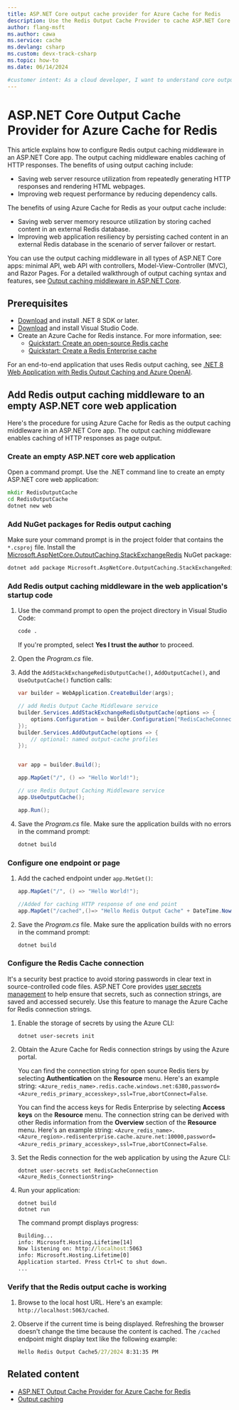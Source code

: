 ```yaml
---
title: ASP.NET Core output cache provider for Azure Cache for Redis
description: Use the Redis Output Cache Provider to cache ASP.NET Core page output out of process by using Azure Cache for Redis.
author: flang-msft
ms.author: cawa
ms.service: cache
ms.devlang: csharp
ms.custom: devx-track-csharp
ms.topic: how-to
ms.date: 06/14/2024

#customer intent: As a cloud developer, I want to understand core output caching via Azure Cache for Redis so that I can implement it for storing page output.
---
```


# ASP.NET Core Output Cache Provider for Azure Cache for Redis

This article explains how to configure Redis output caching middleware in an ASP.NET Core app. The output caching middleware enables caching of HTTP responses. The benefits of using output caching include:

- Saving web server resource utilization from repeatedly generating HTTP responses and rendering HTML webpages.
- Improving web request performance by reducing dependency calls.

The benefits of using Azure Cache for Redis as your output cache include:

- Saving web server memory resource utilization by storing cached content in an external Redis database.
- Improving web application resiliency by persisting cached content in an external Redis database in the scenario of server failover or restart.

You can use the output caching middleware in all types of ASP.NET Core apps: minimal API, web API with controllers, Model-View-Controller (MVC), and Razor Pages. For a detailed walkthrough of output caching syntax and features, see [Output caching middleware in ASP.NET Core](/aspnet/core/performance/caching/output).

## Prerequisites

- [Download](https://dotnet.microsoft.com/download/dotnet/8.0) and install .NET 8 SDK or later.
- [Download](https://code.visualstudio.com/download) and install Visual Studio Code.
- Create an Azure Cache for Redis instance. For more information, see:
  - [Quickstart: Create an open-source Redis cache](./quickstart-create-redis.md)
  - [Quickstart: Create a Redis Enterprise cache](./quickstart-create-redis-enterprise.md)

For an end-to-end application that uses Redis output caching, see [.NET 8 Web Application with Redis Output Caching and Azure OpenAI](https://github.com/Azure-Samples/azure-cache-redis-samples/tree/main/tutorial/output-cache-open-ai).

## Add Redis output caching middleware to an empty ASP.NET core web application

Here's the procedure for using Azure Cache for Redis as the output caching middleware in an ASP.NET Core app. The output caching middleware enables caching of HTTP responses as page output.

### Create an empty ASP.NET core web application

Open a command prompt. Use the .NET command line to create an empty ASP.NET core web application:

```cmd
mkdir RedisOutputCache
cd RedisOutputCache
dotnet new web
```

### Add NuGet packages for Redis output caching

Make sure your command prompt is in the project folder that contains the `*.csproj` file. Install the [Microsoft.AspNetCore.OutputCaching.StackExchangeRedis](https://www.nuget.org/packages/Microsoft.AspNetCore.OutputCaching.StackExchangeRedis) NuGet package:

```cmd
dotnet add package Microsoft.AspNetCore.OutputCaching.StackExchangeRedis
```

### Add Redis output caching middleware in the web application's startup code

1. Use the command prompt to open the project directory in Visual Studio Code:

    ```cmd
   code .
    ```

    If you're prompted, select **Yes I trust the author** to proceed.

1. Open the _Program.cs_ file.

1. Add the `AddStackExchangeRedisOutputCache()`, `AddOutputCache()`, and `UseOutputCache()` function calls:

    ```csharp
    var builder = WebApplication.CreateBuilder(args);

    // add Redis Output Cache Middleware service
    builder.Services.AddStackExchangeRedisOutputCache(options => {
        options.Configuration = builder.Configuration["RedisCacheConnection"];
    });
    builder.Services.AddOutputCache(options => {
        // optional: named output-cache profiles
    });


    var app = builder.Build();

    app.MapGet("/", () => "Hello World!");

    // use Redis Output Caching Middleware service
    app.UseOutputCache();

    app.Run();

    ```

1. Save the _Program.cs_ file. Make sure the application builds with no errors in the command prompt:

    ```cmd
    dotnet build
    ```

### Configure one endpoint or page

1. Add the cached endpoint under `app.MetGet()`:

    ```csharp
    app.MapGet("/", () => "Hello World!");
    
    //Added for caching HTTP response of one end point
    app.MapGet("/cached",()=> "Hello Redis Output Cache" + DateTime.Now).CacheOutput();
    ```

1. Save the _Program.cs_ file. Make sure the application builds with no errors in the command prompt:

    ```cmd
    dotnet build
    ```

### Configure the Redis Cache connection

It's a security best practice to avoid storing passwords in clear text in source-controlled code files. ASP.NET Core provides [user secrets management](/aspnet/core/security/app-secrets) to help ensure that secrets, such as connection strings, are saved and accessed securely. Use this feature to manage the Azure Cache for Redis connection strings.

1. Enable the storage of secrets by using the Azure CLI:

    ```cli
    dotnet user-secrets init
    ```

1. Obtain the Azure Cache for Redis connection strings by using the Azure portal.

    You can find the connection string for open source Redis tiers by selecting **Authentication** on the **Resource** menu. Here's an example string: `<Azure_redis_name>.redis.cache.windows.net:6380,password=<Azure_redis_primary_accesskey>,ssl=True,abortConnect=False`.

    You can find the access keys for Redis Enterprise by selecting **Access keys** on the **Resource** menu. The connection string can be derived with other Redis information from the **Overview** section of the **Resource** menu. Here's an example string: `<Azure_redis_name>.<Azure_region>.redisenterprise.cache.azure.net:10000,password=<Azure_redis_primary_accesskey>,ssl=True,abortConnect=False`.

1. Set the Redis connection for the web application by using the Azure CLI:

    ```cli
    dotnet user-secrets set RedisCacheConnection <Azure_Redis_ConnectionString>
    ```

1. Run your application:

    ```cli
    dotnet build
    dotnet run
    ```

    The command prompt displays progress:

    ```cmd
    Building...
    info: Microsoft.Hosting.Lifetime[14]
    Now listening on: http://localhost:5063
    info: Microsoft.Hosting.Lifetime[0]
    Application started. Press Ctrl+C to shut down.
    ...
    ```

### Verify that the Redis output cache is working

1. Browse to the local host URL. Here's an example: `http://localhost:5063/cached`.

1. Observe if the current time is being displayed. Refreshing the browser doesn't change the time because the content is cached. The `/cached` endpoint might display text like the following example:

    ```cmd
    Hello Redis Output Cache5/27/2024 8:31:35 PM
    ```

## Related content

- [ASP.NET Output Cache Provider for Azure Cache for Redis](cache-aspnet-output-cache-provider.md)
- [Output caching](/aspnet/core/performance/caching/overview#output-caching)
